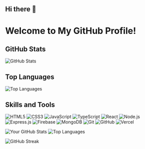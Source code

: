 ## Hi there 👋

<!--
**IpManA/IpManA** is a ✨ _special_ ✨ repository because its `README.md` (this file) appears on your GitHub profile.

Here are some ideas to get you started:

- 🔭 I’m currently working on ...
- 🌱 I’m currently learning ...
- 👯 I’m looking to collaborate on ...
- 🤔 I’m looking for help with ...
- 💬 Ask me about ...
- 📫 How to reach me: ...
- 😄 Pronouns: ...
- ⚡ Fun fact: ...
-->

# Welcome to My GitHub Profile!

## GitHub Stats
![GitHub Stats](https://github-readme-stats.vercel.app/api?username=IpManA&show_icons=true&theme=radical)

## Top Languages
![Top Languages](https://github-readme-stats.vercel.app/api/top-langs/?username=IpManA&layout=compact&theme=radical)

## Skills and Tools
![HTML5](https://img.shields.io/badge/-HTML5-E34F26?logo=html5&logoColor=fff)
![CSS3](https://img.shields.io/badge/-CSS3-1572B6?logo=css3)
![JavaScript](https://img.shields.io/badge/-JavaScript-F7DF1E?logo=javascript&logoColor=black)
![TypeScript](https://img.shields.io/badge/-TypeScript-007ACC?logo=typescript&logoColor=fff)
![React](https://img.shields.io/badge/-React-61DAFB?logo=react&logoColor=black)
![Node.js](https://img.shields.io/badge/-Node.js-339933?logo=node.js&logoColor=fff)
![Express.js](https://img.shields.io/badge/-Express.js-000?logo=express)
![Firebase](https://img.shields.io/badge/-Firebase-FFCA28?logo=firebase&logoColor=000)
![MongoDB](https://img.shields.io/badge/-MongoDB-47A248?logo=mongodb&logoColor=fff)
![Git](https://img.shields.io/badge/-Git-F05032?logo=git&logoColor=fff)
![GitHub](https://img.shields.io/badge/-GitHub-181717?logo=github)
![Vercel](https://img.shields.io/badge/-Vercel-000?logo=vercel)

![Your GitHub Stats](https://github-readme-stats.vercel.app/api?username=IpManA&show_icons=true&theme=radical)
![Top Languages](https://github-readme-stats.vercel.app/api/top-langs/?username=IpManA&layout=compact&theme=radical)


![GitHub Streak](https://github-readme-streak-stats.herokuapp.com/?user=IpManA&theme=radical)




